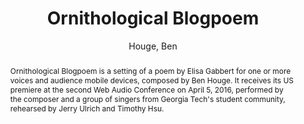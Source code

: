 --- 
title: "Ornithological Blogpoem" 
abstract: "Ornithological Blogpoem is a setting of a poem by Elisa Gabbert for one or more voices and audience mobile devices, composed by Ben Houge. It receives its US premiere at the second Web Audio Conference on April 5, 2016, performed by the composer and a group of singers from Georgia Tech's student community, rehearsed by Jerry Ulrich and Timothy Hsu." 
address: "Atlanta, Georgia" 
author: "Houge, Ben"
webAuthor: "Ben Houge" 
booktitle: "Proceedings of the International Web Audio Conference" 
editor: "Freeman, Jason and Lerch, Alexander and Paradis, Matthew" 
month: "April"
pages: "" 
publisher: "Georgia Tech" 
series: "WAC '16"
track: "Performance"  
year: "2016" 
id: "2016_EA_39" 
tags: year2016
media: https://smartech.gatech.edu/bitstream/handle/1853/54643/ornithological_videostream.html?sequence=8&isAllowed=y 
pdflink: /_data/papers/pdf/2016/2016_39.pdf
ISSN: 2663-5844
---